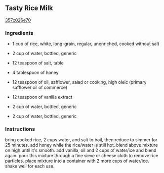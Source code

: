## Tasty Rice Milk

[357c026e70](http://www.food.com/recipe/tasty-rice-milk-325298)

### Ingredients

 - 1 cup of rice, white, long-grain, regular, unenriched, cooked without salt

 - 2 cup of water, bottled, generic

 - 12 teaspoon of salt, table

 - 4 tablespoon of honey

 - 12 teaspoon of oil, safflower, salad or cooking, high oleic (primary safflower oil of commerce)

 - 12 teaspoon of vanilla extract

 - 2 cup of water, bottled, generic

 - 2 cup of water, bottled, generic

### Instructions

bring cooked rice, 2 cups water, and salt to boil, then reduce to simmer for 25 minutes. add honey while the rice/water is still hot. blend above mixture on high until it's smooth. add vanilla, oil and 2 cups of water/ice and blend again. pour this mixture through a fine sieve or cheese cloth to remove rice particles. place mixture into a container with 2 more cups of water/ice. shake well for each use.